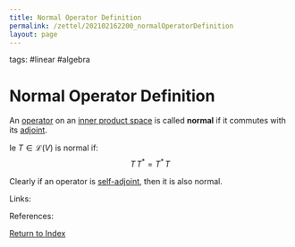 ```yaml
---
title: Normal Operator Definition
permalink: /zettel/202102162200_normalOperatorDefinition
layout: page
---
```

tags: #linear #algebra

# Normal Operator Definition

An [operator](202102082104_operatorDefinition) on an [inner product space](202102141708_innerProductSpace) is called **normal** 
if it commutes with its [adjoint](202102161843_adjointDefinition).

Ie $T \in \mathcal{L}(V)$ is normal if:
$$
T \, T^* = T^* \, T
$$

Clearly if an operator is [self-adjoint](202102162040_selfAdjointOperator), then it is also normal.

Links: 

References: 

[Return to Index](index)